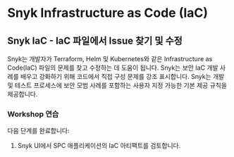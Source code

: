 # Snyk Infrastructure as Code (IaC)

## Snyk IaC - IaC 파일에서 Issue 찾기 및 수정

Snyk는 개발자가 Terraform, Helm 및 Kubernetes와 같은 Infrastructure as Code(IaC) 파일의 문제를 찾고 수정하는 데 도움이 됩니다. Snyk는 보안 IaC 개발 사례를 배우고 강화하기 위해 코드에서 직접 구성 문제를 강조 표시합니다. Snyk는 개발 및 테스트 프로세스에 보안 모범 사례를 포함하는 사용자 지정 가능한 기본 제공 규칙을 제공합니다.

### Workshop 연습

다음 단계를 완료합니다:

1. Snyk UI에서 SPC 애플리케이션의 IaC 아티팩트를 검토합니다.
